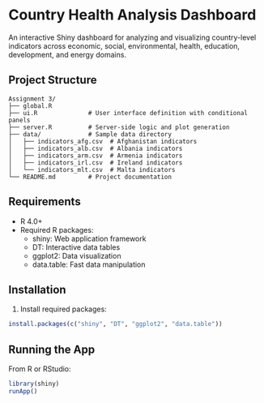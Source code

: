 # Country Health Analysis Dashboard

An interactive Shiny dashboard for analyzing and visualizing country-level indicators across economic, social, environmental, health, education, development, and energy domains.

## Project Structure

```
Assignment 3/
├── global.R          
├── ui.R              # User interface definition with conditional panels
├── server.R          # Server-side logic and plot generation
├── data/             # Sample data directory
│   ├── indicators_afg.csv  # Afghanistan indicators
│   ├── indicators_alb.csv  # Albania indicators
│   ├── indicators_arm.csv  # Armenia indicators
│   ├── indicators_irl.csv  # Ireland indicators
│   └── indicators_mlt.csv  # Malta indicators
└── README.md         # Project documentation

```

## Requirements

- R 4.0+
- Required R packages:
  - shiny: Web application framework
  - DT: Interactive data tables
  - ggplot2: Data visualization
  - data.table: Fast data manipulation

## Installation

1. Install required packages:
```R
install.packages(c("shiny", "DT", "ggplot2", "data.table"))
``` 

## Running the App

From R or RStudio:
```R
library(shiny)
runApp()
```


